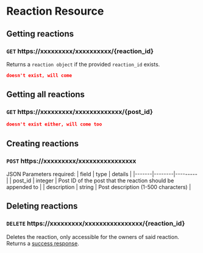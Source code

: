 # Reaction Resource
## Getting reactions 
### `GET` https://xxxxxxxxx/xxxxxxxxxx/{reaction_id}
Returns a `reaction object` if the provided `reaction_id` exists.
```json
doesn't exist, will come
```

## Getting all reactions
### `GET` https://xxxxxxxxx/xxxxxxxxxxxxx/{post_id}
```json
doesn't exist either, will come too
```

## Creating reactions 
### `POST` https://xxxxxxxxx/xxxxxxxxxxxxxxxx
JSON Parameters required:
| field | type   | details |
|-------|--------|---------|
| post_id  | integer | Post ID of the post that the reaction should be appended to |
| description  | string | Post description (1-500 characters) |

## Deleting reactions 
### `DELETE` https://xxxxxxxxx/xxxxxxxxxxxxxxxx/{reaction_id}
Deletes the reaction, only accessible for the owners of said reaction. Returns a [success response](/docs/resources/common_responses.md#success).